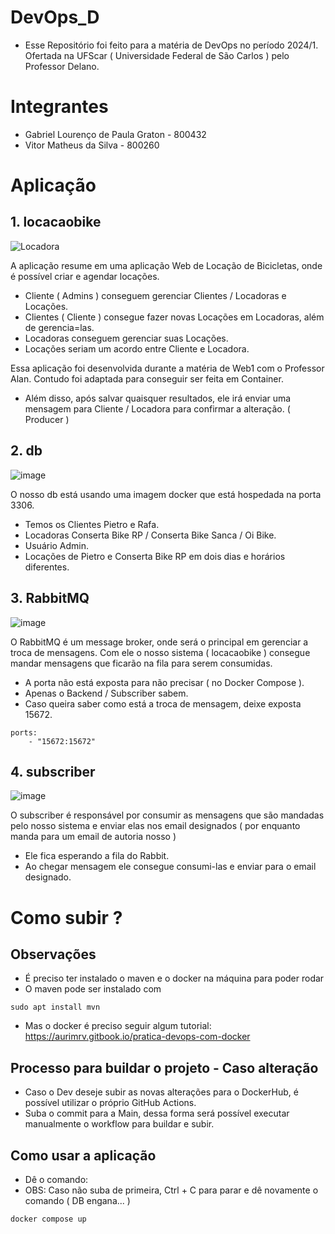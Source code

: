 # DevOps_D
 - Esse Repositório foi feito para a matéria de DevOps no período 2024/1. Ofertada na UFScar ( Universidade Federal de São Carlos ) pelo Professor Delano.

 
# Integrantes
- Gabriel Lourenço de Paula Graton - 800432
- Vitor Matheus da Silva - 800260

# Aplicação

## 1. locacaobike 

![Locadora](https://github.com/user-attachments/assets/99faf0e9-bc51-43e4-8af6-a96800c16d39)

A aplicação resume em uma aplicação Web de Locação de Bicicletas, onde é possível criar e agendar locações.
- Cliente ( Admins ) conseguem gerenciar Clientes / Locadoras e Locações.
- Clientes ( Cliente ) consegue fazer novas Locações em Locadoras, além de gerencia=las.
- Locadoras conseguem gerenciar suas Locações.
- Locações seriam um acordo entre Cliente e Locadora.

Essa aplicação foi desenvolvida durante a matéria de Web1 com o Professor Alan.
Contudo foi adaptada para conseguir ser feita em Container.

- Além disso, após salvar quaisquer resultados, ele irá enviar uma mensagem para Cliente / Locadora para confirmar a alteração. ( Producer )


## 2. db

![image](https://github.com/user-attachments/assets/9ca117e7-eaa5-4403-80a9-4a0b04f5ff57)

O nosso db está usando uma imagem docker que está hospedada na porta 3306.
- Temos os Clientes Pietro e Rafa.
- Locadoras Conserta Bike RP / Conserta Bike Sanca / Oi Bike.
- Usuário Admin.
- Locações de Pietro e Conserta Bike RP em dois dias e horários diferentes.

## 3. RabbitMQ

![image](https://github.com/user-attachments/assets/d24433b8-c6ee-4f6e-9638-8fc2b9ccb318)

O RabbitMQ é um message broker, onde será o principal em gerenciar a troca de mensagens. Com ele o nosso sistema ( locacaobike ) consegue mandar mensagens que ficarão na fila para serem consumidas.
- A porta não está exposta para não precisar ( no Docker Compose ).
- Apenas o Backend / Subscriber sabem.
- Caso queira saber como está a troca de mensagem, deixe exposta 15672.

```
ports:
    - "15672:15672"

```

## 4. subscriber

![image](https://github.com/user-attachments/assets/815b49df-944c-4c70-8278-70fac3c81859) 

O subscriber é responsável por consumir as mensagens que são mandadas pelo nosso sistema e enviar elas nos email designados ( por enquanto manda para um email de autoria nosso )
- Ele fica esperando a fila do Rabbit.
- Ao chegar mensagem ele consegue consumi-las e enviar para o email designado.

# Como subir ?

## Observações

- É preciso ter instalado o maven e o docker na máquina para poder rodar
- O maven pode ser instalado com
  
```
sudo apt install mvn
```
- Mas o docker é preciso seguir algum tutorial: https://aurimrv.gitbook.io/pratica-devops-com-docker

## Processo para buildar o projeto - Caso alteração

- Caso o Dev deseje subir as novas alterações para o DockerHub, é possível utilizar o próprio GitHub Actions.
- Suba o commit para a Main, dessa forma será possível executar manualmente o workflow para buildar e subir.

## Como usar a aplicação

- Dê o comando:
- OBS: Caso não suba de primeira, Ctrl + C para parar e dê novamente o comando ( DB engana... )

```
docker compose up
```





